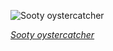 
![Sooty oystercatcher](https://upload.wikimedia.org/wikipedia/commons/thumb/e/e8/Haematopus_fuliginosus_-_Doughboy_Head.jpg/525px-Haematopus_fuliginosus_-_Doughboy_Head.jpg)

*[Sooty oystercatcher](https://wikipedia.org/wiki/File:Haematopus_fuliginosus_-_Doughboy_Head.jpg)*
